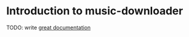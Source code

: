 # Introduction to music-downloader

TODO: write [great documentation](http://jacobian.org/writing/what-to-write/)
